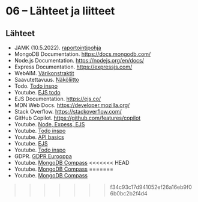 # 06 – Lähteet ja liitteet

## Lähteet

- JAMK (10.5.2022). [raportointipohja](https://www.taitoforum.fi/pluginfile.php/451775/mod_label/intro/Esimerkki_raportista_VTT.pdf?time=1695372840872)
- MongoDB Documentation. https://docs.mongodb.com/
- Node.js Documentation. https://nodejs.org/en/docs/
- Express Documentation. https://expressjs.com/
- WebAIM. [Värikonstraktit](https://webaim.org/resources/contrastchecker/)
- Saavutettavuus. [Näköliitto](https://www.nakovammaistenliitto.fi/fi/verkkosivujen-saavutettavuus#header--saavutettavuuden-testaaminen)
- Todo. [Todo inspo](https://www.youtube.com/@WebDevWizard0/shorts)
- Youtube. [EJS todo](https://www.youtube.com/watch?v=EBgnLv2i8GA)
- EJS Documentation. https://ejs.co/
- MDN Web Docs. https://developer.mozilla.org/
- Stack Overflow. https://stackoverflow.com/
- GitHub Copilot. https://github.com/features/copilot
-  Youtube. [Node, Expess, EJS](https://www.youtube.com/watch?v=lYVKbAn5Od0)  
-  Youtube. [Todo inspo](https://www.youtube.com/watch?v=CsO0UJSqaw0)
-  Youtube. [API basics](https://www.youtube.com/watch?v=GZvSYJDk-us)
-  Youtube. [EJS](https://www.youtube.com/@WebDevWizard0/shorts)
-  Youtube. [Todo inspo](https://www.youtube.com/watch?v=THEKW1gITJI)
-  GDPR. [GDPR Eurooppa](https://europa.eu/youreurope/business/dealing-with-customers/data-protection/data-protection-gdpr/index_fi.htm)
-  Youtube. [MongoDB Compass](https://www.youtube.com/watch?v=bJSj1a84I20)
<<<<<<< HEAD
-  Youtube. [MongoDB Compass](https://www.youtube.com/watch?v=TCTfP5BTWGQ)
=======
-  Youtube. [MongoDB Compass](https://www.youtube.com/watch?v=TCTfP5BTWGQ)
>>>>>>> f34c93c17d941052ef26a16eb9f06b0bc2b2f4d4
